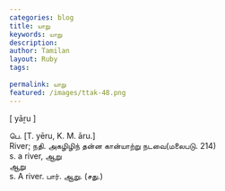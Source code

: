 ```yaml
---
categories: blog
title: யாறு
keywords: யாறு
description: 
author: Tamilan
layout: Ruby
tags: 
 
permalink: யாறு
featured: /images/ttak-48.png
---
```

  
[ yāṟu ]  
  
பெ. [T. yēru, K. M. āru.]  
River; நதி. அகழிழிந் தன்ன கான்யாற்று நடவை(மலைபடு. 214)  
s. a river, ஆறு  
ஆறு  
s. A river. பார். ஆறு. (சது.)